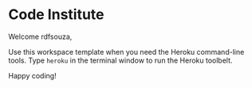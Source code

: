 # Code Institute

Welcome rdfsouza,

Use this workspace template when you need the Heroku command-line tools. Type `heroku` in the terminal window to run the Heroku toolbelt.

Happy coding!

